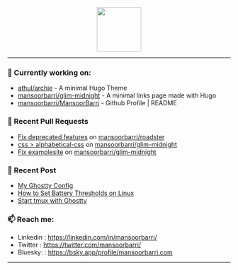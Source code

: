 <div align=center>
  
<img width="100" src="https://mansoorbarri.com/img/logo/logo.svg">
</div>

---

### 👷 Currently working on: 

- [athul/archie](https://github.com/athul/archie) - A minimal Hugo Theme
- [mansoorbarri/glim-midnight](https://github.com/mansoorbarri/glim-midnight) - A minimal links page made with Hugo 
- [mansoorbarri/MansoorBarri](https://github.com/mansoorbarri/MansoorBarri) - Github Profile | README

### 🔨 Recent Pull Requests

- [Fix deprecated features](https://github.com/mansoorbarri/roadster/pull/8) on [mansoorbarri/roadster](https://github.com/mansoorbarri/roadster)
- [css &gt; alphabetical-css](https://github.com/mansoorbarri/glim-midnight/pull/9) on [mansoorbarri/glim-midnight](https://github.com/mansoorbarri/glim-midnight)
- [Fix examplesite](https://github.com/mansoorbarri/glim-midnight/pull/8) on [mansoorbarri/glim-midnight](https://github.com/mansoorbarri/glim-midnight)

### 📰 Recent Post

- [My Ghostty Config](https://mansoorbarri.com/ghostty-config/)
- [How to Set Battery Thresholds on Linux](https://mansoorbarri.com/set-battery-tresholds/)
- [Start tmux with Ghostty](https://mansoorbarri.com/tmux-ghostty-startup/)

### 📫 Reach me:
- Linkedin  : <https://linkedin.com/in/mansoorbarri/>
- Twitter   : <https://twitter.com/mansoorbarri/>
- Bluesky:  : <https://bsky.app/profile/mansoorbarri.com>
---
